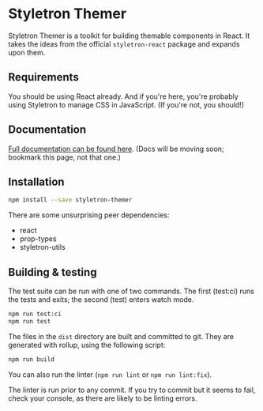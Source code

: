 # Styletron Themer

Styletron Themer is a toolkit for building themable
components in React. It takes the ideas from the 
official `styletron-react` package and expands upon them.

## Requirements

You should be using React already. And if you're here,
you're probably using Styletron to manage CSS in JavaScript.
(If you're not, you should!)

## Documentation

[Full documentation can be found here](https://jbellsey.gitbooks.io/styletron-themer/).
(Docs will be moving soon; bookmark this page, not that one.)

## Installation

```bash
npm install --save styletron-themer
```

There are some unsurprising peer dependencies: 
* react
* prop-types
* styletron-utils

## Building & testing

The test suite can be run with one of two commands. The first
(test:ci) runs the tests and exits; the second (test) enters
watch mode.

```bash
npm run test:ci
npm run test
```

The files in the `dist` directory are built and committed to git.
They are generated with rollup, using the following script:

```bash
npm run build
```

You can also run the linter (`npm run lint` or `npm run lint:fix`).

The linter is run prior to any commit. If you try to commit but it seems to fail, check
your console, as there are likely to be linting errors.
